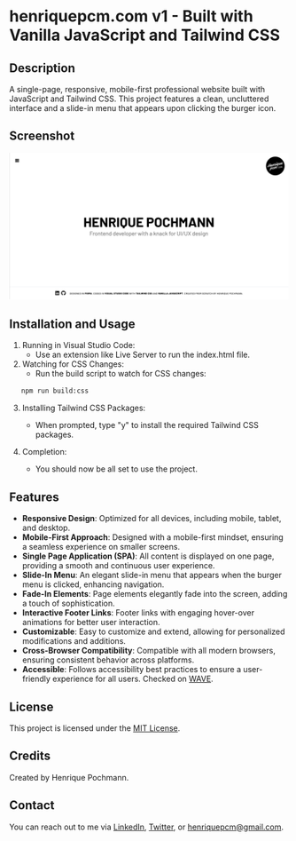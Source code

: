 # henriquepcm.com v1 - Built with Vanilla JavaScript and Tailwind CSS

## Description

A single-page, responsive, mobile-first professional website built with JavaScript and Tailwind CSS. This project features a clean, uncluttered interface and a slide-in menu that appears upon clicking the burger icon.

## Screenshot

![Screenshot of the website](img/henriquepcmcom-v1-screenshot.png)

## Installation and Usage

1.   Running in Visual Studio Code:
     -    Use an extension like Live Server to run the index.html file.
2.   Watching for CSS Changes:
     -    Run the build script to watch for CSS changes:

```sh
   npm run build:css
```

3. Installing Tailwind CSS Packages:

     - When prompted, type "y" to install the required Tailwind CSS packages.

4. Completion:
     - You should now be all set to use the project.

## Features

-    **Responsive Design**: Optimized for all devices, including mobile, tablet, and desktop.
-    **Mobile-First Approach**: Designed with a mobile-first mindset, ensuring a seamless experience on smaller screens.
-    **Single Page Application (SPA)**: All content is displayed on one page, providing a smooth and continuous user experience.
-    **Slide-In Menu**: An elegant slide-in menu that appears when the burger menu is clicked, enhancing navigation.
-    **Fade-In Elements**: Page elements elegantly fade into the screen, adding a touch of sophistication.
-    **Interactive Footer Links**: Footer links with engaging hover-over animations for better user interaction.
-    **Customizable**: Easy to customize and extend, allowing for personalized modifications and additions.
-    **Cross-Browser Compatibility**: Compatible with all modern browsers, ensuring consistent behavior across platforms.
-    **Accessible**: Follows accessibility best practices to ensure a user-friendly experience for all users. Checked on [WAVE](https://wave.webaim.org/report#/https://henriquepcmvjs.netlify.app/).

## License

This project is licensed under the [MIT License](LICENSE.md).

## Credits

Created by Henrique Pochmann.

## Contact

You can reach out to me via [LinkedIn](https://www.linkedin.com/in/henriquepcm/), [Twitter](https://twitter.com/henriquepcm/), or henriquepcm@gmail.com.
